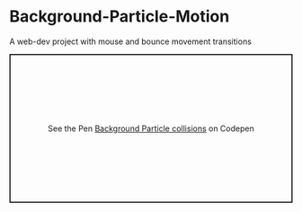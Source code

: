 # Background-Particle-Motion
A web-dev project with mouse and bounce movement transitions


<p class="codepen" data-height="265" data-theme-id="dark" data-default-tab="js,result" data-user="RickyUltimate-innov" data-slug-hash="bGqmrKe" style="height: 265px; box-sizing: border-box; display: flex; align-items: center; justify-content: center; border: 2px solid; margin: 1em 0; padding: 1em;" data-pen-title="Background Particle collisions">
  <span>See the Pen <a href="https://codepen.io/RickyUltimate-innov/pen/bGqmrKe">
  Background Particle collisions</a> on Codepen</span>
</p>

